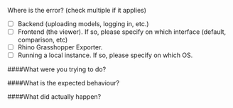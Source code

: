 Where is the error? (check multiple if it applies) 
- [ ] Backend (uploading models, logging in, etc.)
- [ ] Frontend (the viewer). If so, please specify on which interface (default, comparison, etc)
- [ ] Rhino Grasshopper Exporter.
- [ ] Running a local instance. If so, please specify on which OS. 

####What were you trying to do?

####What is the expected behaviour? 

####What did actually happen?
